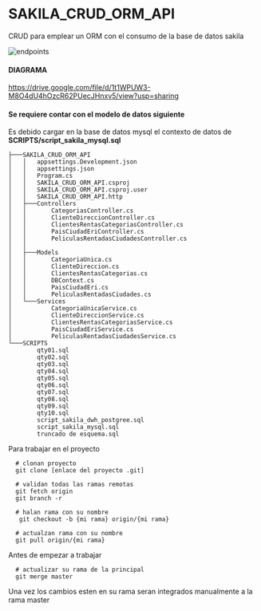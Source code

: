 # SAKILA_CRUD_ORM_API
CRUD para emplear un ORM con el consumo de la base de datos sakila

![endpoints](https://github.com/user-attachments/assets/ed2226a8-c526-4a72-bdb0-c9748fe71307)

#### DIAGRAMA
https://drive.google.com/file/d/1t1WPUW3-M8O4dU4hOzcR62PUecJHnxv5/view?usp=sharing

#### Se requiere contar con el modelo de datos siguiente
<p>Es debido cargar en la base de datos mysql el contexto de datos de <b>SCRIPTS/script_sakila_mysql.sql</b></p>

```
├───SAKILA_CRUD_ORM_API
│   │   appsettings.Development.json
│   │   appsettings.json
│   │   Program.cs
│   │   SAKILA_CRUD_ORM_API.csproj
│   │   SAKILA_CRUD_ORM_API.csproj.user
│   │   SAKILA_CRUD_ORM_API.http
│   ├───Controllers
│   │       CategoriasController.cs
│   │       ClienteDireccionController.cs
│   │       ClientesRentasCategoriasController.cs
│   │       PaisCiudadEriController.cs
│   │       PeliculasRentadasCiudadesController.cs
│   │
│   ├───Models
│   │       CategoriaUnica.cs
│   │       ClienteDireccion.cs
│   │       ClientesRentasCategorias.cs
│   │       DBContext.cs
│   │       PaisCiudadEri.cs
│   │       PeliculasRentadasCiudades.cs
│   └───Services
│           CategoriaUnicaService.cs
│           ClienteDireccionService.cs
│           ClientesRentasCategoriasService.cs
│           PaisCiudadEriService.cs
│           PeliculasRentadasCiudadesService.cs
└───SCRIPTS
        qty01.sql
        qty02.sql
        qty03.sql
        qty04.sql
        qty05.sql
        qty06.sql
        qty07.sql
        qty08.sql
        qty09.sql
        qty10.sql
        script_sakila_dwh_postgree.sql
        script_sakila_mysql.sql
        truncado de esquema.sql

```

<p>Para trabajar en el proyecto</p>

```
  # clonan proyecto
  git clone [enlace del proyecto .git]
  
  # validan todas las ramas remotas
  git fetch origin
  git branch -r
  
  # halan rama con su nombre
   git checkout -b {mi rama} origin/{mi rama}
  
  # actualzan rama con su nombre
  git pull origin/{mi rama}

```

<p>Antes de empezar a trabajar</p>

```
  # actualizar su rama de la principal
  git merge master
```


<p>Una vez los cambios esten en su rama seran integrados manualmente a la rama master</p>
